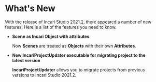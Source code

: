 # What's New

With the release of Incari Studio 2021.2, there appeared a number of new features. Here is a list of the features you need to know.

* **Scene as Incari Object with attributes**

    Now **Scenes** are treated as **Objects** with their own **Attributes**.

* **New IncariProjectUpdater executable for migrating project to the latest version**

    **IncariProjectUpdater** allows you to migrate projects from previous versions to Incari Studio 2021.2.
